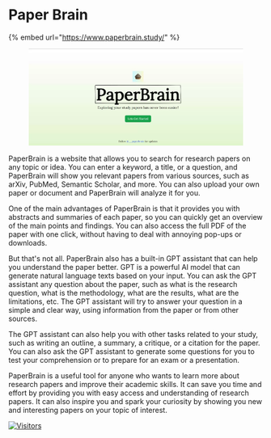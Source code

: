 # Paper Brain

{% embed url="https://www.paperbrain.study/" %}

<figure><img src="../../.gitbook/assets/image (3).png" alt="" width="563"><figcaption></figcaption></figure>

PaperBrain is a website that allows you to search for research papers on any topic or idea. You can enter a keyword, a title, or a question, and PaperBrain will show you relevant papers from various sources, such as arXiv, PubMed, Semantic Scholar, and more. You can also upload your own paper or document and PaperBrain will analyze it for you.

One of the main advantages of PaperBrain is that it provides you with abstracts and summaries of each paper, so you can quickly get an overview of the main points and findings. You can also access the full PDF of the paper with one click, without having to deal with annoying pop-ups or downloads.

But that's not all. PaperBrain also has a built-in GPT assistant that can help you understand the paper better. GPT is a powerful AI model that can generate natural language texts based on your input. You can ask the GPT assistant any question about the paper, such as what is the research question, what is the methodology, what are the results, what are the limitations, etc. The GPT assistant will try to answer your question in a simple and clear way, using information from the paper or from other sources.

The GPT assistant can also help you with other tasks related to your study, such as writing an outline, a summary, a critique, or a citation for the paper. You can also ask the GPT assistant to generate some questions for you to test your comprehension or to prepare for an exam or a presentation.

PaperBrain is a useful tool for anyone who wants to learn more about research papers and improve their academic skills. It can save you time and effort by providing you with easy access and understanding of research papers. It can also inspire you and spark your curiosity by showing you new and interesting papers on your topic of interest.

[![Visitors](https://api.visitorbadge.io/api/visitors?path=https%3A%2F%2Fgithub.com%2Fdrshahizan\&labelColor=%23697689\&countColor=%23555555\&style=plastic)](https://visitorbadge.io/status?path=https%3A%2F%2Fgithub.com%2Fdrshahizan)
